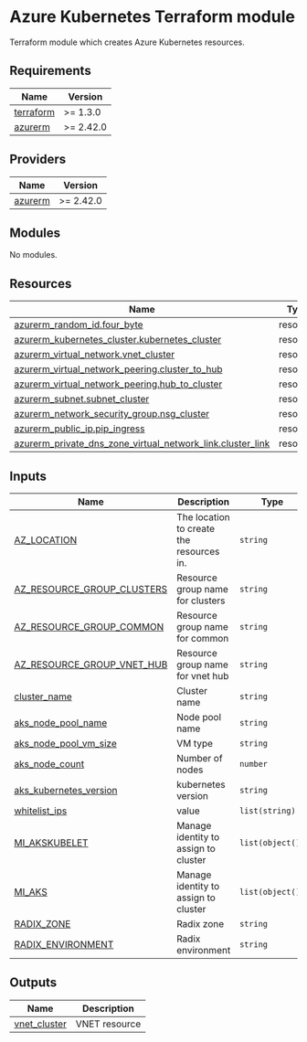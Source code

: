 # Azure Kubernetes Terraform module

Terraform module which creates Azure Kubernetes resources.

<!-- BEGIN_TF_DOCS -->
## Requirements

| Name | Version |
|------|---------|
| <a name="requirement_terraform"></a> [terraform](#requirement\_terraform) | >= 1.3.0 |
| <a name="requirement_azurerm"></a> [azurerm](#requirement\_azurerm) | >= 2.42.0 |

## Providers

| Name | Version |
|------|---------|
| <a name="provider_azurerm"></a> [azurerm](#provider\_azurerm) | >= 2.42.0 |

## Modules

No modules.

## Resources

| Name | Type |
|------|------|
| [azurerm_random_id.four_byte](https://registry.terraform.io/providers/hashicorp/azurerm/latest/docs/resources/random_id) | resource |
| [azurerm_kubernetes_cluster.kubernetes_cluster](https://registry.terraform.io/providers/hashicorp/azurerm/latest/docs/resources/kubernetes_cluster) | resource |
| [azurerm_virtual_network.vnet_cluster](https://registry.terraform.io/providers/hashicorp/azurerm/latest/docs/resources/virtual_network) | resource |
| [azurerm_virtual_network_peering.cluster_to_hub](https://registry.terraform.io/providers/hashicorp/azurerm/latest/docs/resources/virtual_network_peering) | resource |
| [azurerm_virtual_network_peering.hub_to_cluster](https://registry.terraform.io/providers/hashicorp/azurerm/latest/docs/resources/virtual_network_peering) | resource |
| [azurerm_subnet.subnet_cluster](https://registry.terraform.io/providers/hashicorp/azurerm/latest/docs/resources/subnet) | resource |
| [azurerm_network_security_group.nsg_cluster](https://registry.terraform.io/providers/hashicorp/azurerm/latest/docs/resources/network_security_group) | resource |
| [azurerm_public_ip.pip_ingress](https://registry.terraform.io/providers/hashicorp/azurerm/latest/docs/resources/public_ip) | resource |
| [azurerm_private_dns_zone_virtual_network_link.cluster_link](https://registry.terraform.io/providers/hashicorp/azurerm/latest/docs/resources/private_dns_zone_virtual_network_link) | resource |

## Inputs

| Name | Description | Type | Default | Required |
|------|-------------|------|---------|:--------:|
| <a name="input_AZ_LOCATION"></a> [AZ_LOCATION](#input\_AZ_LOCATION) | The location to create the resources in. | `string` | n/a | yes |
| <a name="input_AZ_RESOURCE_GROUP_CLUSTERS"></a> [AZ_RESOURCE_GROUP_CLUSTERS](#input\_AZ_RESOURCE_GROUP_CLUSTERS) | Resource group name for clusters | `string` | n/a | yes |
| <a name="input_AZ_RESOURCE_GROUP_COMMON"></a> [AZ_RESOURCE_GROUP_COMMON](#input\_AZ_RESOURCE_GROUP_COMMON) | Resource group name for common | `string` | n/a | yes |
| <a name="input_AZ_RESOURCE_GROUP_VNET_HUB"></a> [AZ_RESOURCE_GROUP_VNET_HUB](#input\_AZ_RESOURCE_GROUP_VNET_HUB) | Resource group name for vnet hub | `string` | n/a | yes |
| <a name="input_cluster_name"></a> [cluster_name](#input\_cluster_name) | Cluster name | `string` | n/a | yes |
| <a name="input_aks_node_pool_name"></a> [aks_node_pool_name](#input\_aks_node_pool_name) | Node pool name | `string` | n/a | yes |
| <a name="input_aks_node_pool_vm_size"></a> [aks_node_pool_vm_size](#input\_aks_node_pool_vm_size) | VM type | `string` | n/a | yes |
| <a name="input_aks_node_count"></a> [aks_node_count](#input\_aks_node_count) | Number of nodes | `number` | n/a | yes |
| <a name="input_aks_kubernetes_version"></a> [aks_kubernetes_version](#input\_aks_kubernetes_version) | kubernetes version | `string` | n/a | yes |
| <a name="input_whitelist_ips"></a> [whitelist_ips](#input\_whitelist_ips) | value | `list(string)` | n/a | yes |
| <a name="input_MI_AKSKUBELET"></a> [MI_AKSKUBELET](#input\_MI_AKSKUBELET) | Manage identity to assign to cluster | `list(object())` | n/a | yes |
| <a name="input_MI_AKS"></a> [MI_AKS](#input\_MI_AKS) | Manage identity to assign to cluster | `list(object())` | n/a | yes |
| <a name="input_RADIX_ZONE"></a> [RADIX_ZONE](#input\_RADIX_ZONE) | Radix zone | `string` | n/a | yes |
| <a name="input_RADIX_ENVIRONMENT"></a> [RADIX_ENVIRONMENT](#input\_RADIX_ENVIRONMENT) | Radix environment | `string` | n/a | yes |

## Outputs

| Name | Description |
|------|-------------|
| <a name="output_vnet_cluster"></a> [vnet_cluster](#output\_vnet_cluster) | VNET resource |
<!-- END_TF_DOCS -->